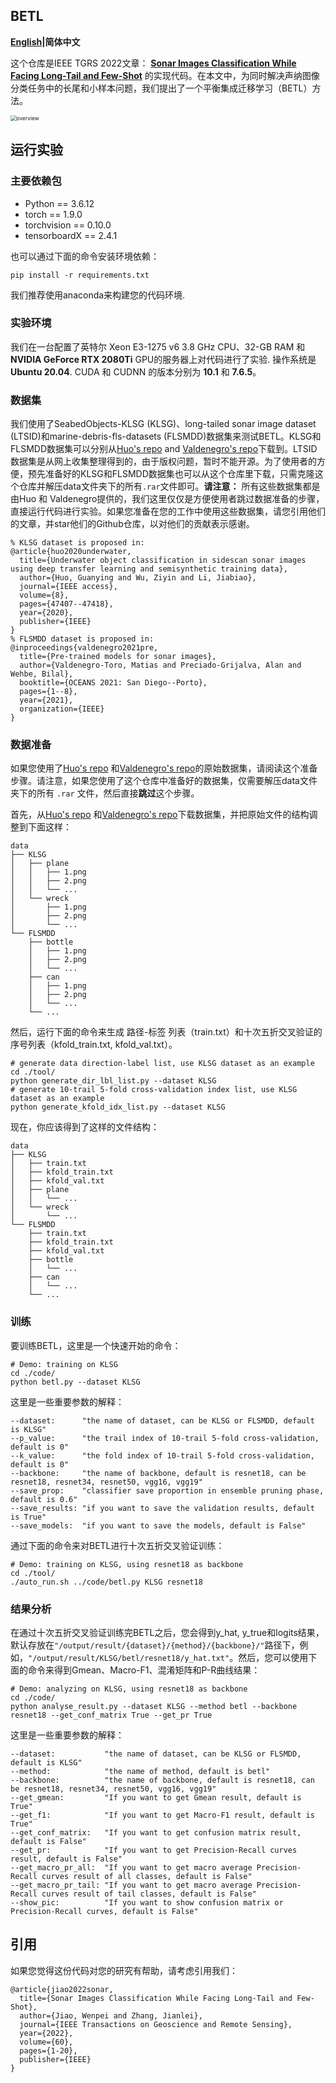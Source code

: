 ## BETL

**[English](https://github.com/Jorwnpay/TGRS_BETL/blob/main/README.md)|简体中文**

这个仓库是IEEE TGRS 2022文章： [**Sonar Images Classification While Facing Long-Tail and Few-Shot**](https://ieeexplore.ieee.org/document/9910166) 的实现代码。在本文中，为同时解决声纳图像分类任务中的长尾和小样本问题，我们提出了一个平衡集成迁移学习（BETL）方法。

<img src=".\img\overview.png" alt="overview" style="zoom:60%;" />

## 运行实验

### 主要依赖包

* Python == 3.6.12
* torch == 1.9.0
* torchvision == 0.10.0
* tensorboardX == 2.4.1

也可以通过下面的命令安装环境依赖：

```shell
pip install -r requirements.txt
```

我们推荐使用anaconda来构建您的代码环境.

### 实验环境

我们在一台配置了英特尔 Xeon E3-1275 v6 3.8 GHz CPU、32-GB RAM 和 **NVIDIA GeForce RTX 2080Ti** GPU的服务器上对代码进行了实验. 操作系统是 **Ubuntu 20.04**. CUDA 和 CUDNN 的版本分别为 **10.1** 和 **7.6.5**。

### 数据集

我们使用了SeabedObjects-KLSG (KLSG)、long-tailed sonar image dataset (LTSID)和marine-debris-fls-datasets (FLSMDD)数据集来测试BETL。KLSG和FLSMDD数据集可以分别从[Huo's repo](https://github.com/huoguanying/SeabedObjects-Ship-and-Airplane-dataset) and [Valdenegro's repo](https://github.com/mvaldenegro/marine-debris-fls-datasets/releases/tag/watertank-v1.0)下载到。LTSID数据集是从网上收集整理得到的，由于版权问题，暂时不能开源。为了使用者的方便，预先准备好的KLSG和FLSMDD数据集也可以从这个仓库里下载，只需克隆这个仓库并解压data文件夹下的所有`.rar`文件即可。**请注意：** 所有这些数据集都是由Huo 和 Valdenegro提供的，我们这里仅仅是方便使用者跳过数据准备的步骤，直接运行代码进行实验。如果您准备在您的工作中使用这些数据集，请您引用他们的文章，并star他们的Github仓库，以对他们的贡献表示感谢。

```
% KLSG dataset is proposed in:
@article{huo2020underwater,
  title={Underwater object classification in sidescan sonar images using deep transfer learning and semisynthetic training data},
  author={Huo, Guanying and Wu, Ziyin and Li, Jiabiao},
  journal={IEEE access},
  volume={8},
  pages={47407--47418},
  year={2020},
  publisher={IEEE}
}
% FLSMDD dataset is proposed in:
@inproceedings{valdenegro2021pre,
  title={Pre-trained models for sonar images},
  author={Valdenegro-Toro, Matias and Preciado-Grijalva, Alan and Wehbe, Bilal},
  booktitle={OCEANS 2021: San Diego--Porto},
  pages={1--8},
  year={2021},
  organization={IEEE}
}
```

### 数据准备

如果您使用了[Huo's repo](https://github.com/huoguanying/SeabedObjects-Ship-and-Airplane-dataset) 和[Valdenegro's repo](https://github.com/mvaldenegro/marine-debris-fls-datasets/releases/tag/watertank-v1.0)的原始数据集，请阅读这个准备步骤。请注意，如果您使用了这个仓库中准备好的数据集，仅需要解压data文件夹下的所有 `.rar` 文件，然后直接**跳过**这个步骤。

首先，从[Huo's repo](https://github.com/huoguanying/SeabedObjects-Ship-and-Airplane-dataset) 和[Valdenegro's repo](https://github.com/mvaldenegro/marine-debris-fls-datasets/releases/tag/watertank-v1.0)下载数据集，并把原始文件的结构调整到下面这样：

```
data
├── KLSG
│   ├── plane
│   │   ├── 1.png
│   │   ├── 2.png
│   │   └── ...
│   └── wreck
│       ├── 1.png
│       ├── 2.png
│       └── ...
└── FLSMDD
    ├── bottle
    │   ├── 1.png
    │   ├── 2.png
    │   └── ...
    ├── can
    │   ├── 1.png
    │   ├── 2.png
    │   └── ...
    └── ...
```

然后，运行下面的命令来生成 路径-标签 列表（train.txt）和十次五折交叉验证的序号列表（kfold_train.txt, kfold_val.txt）。

```shell
# generate data direction-label list, use KLSG dataset as an example 
cd ./tool/
python generate_dir_lbl_list.py --dataset KLSG
# generate 10-trail 5-fold cross-validation index list, use KLSG dataset as an example 
python generate_kfold_idx_list.py --dataset KLSG
```

现在，你应该得到了这样的文件结构：

```
data
├── KLSG
│   ├── train.txt
│   ├── kfold_train.txt
│   ├── kfold_val.txt
│   ├── plane
│   │   └── ...
│   └── wreck
│       └── ...
└── FLSMDD
    ├── train.txt
    ├── kfold_train.txt
    ├── kfold_val.txt
    ├── bottle
    │   └── ...
    ├── can
    │   └── ...
    └── ...
```

### 训练

要训练BETL，这里是一个快速开始的命令：

```shell
# Demo: training on KLSG
cd ./code/
python betl.py --dataset KLSG
```

这里是一些重要参数的解释：

```
--dataset:      "the name of dataset, can be KLSG or FLSMDD, default is KLSG"
--p_value:      "the trail index of 10-trail 5-fold cross-validation, default is 0"
--k_value:      "the fold index of 10-trail 5-fold cross-validation, default is 0"
--backbone:     "the name of backbone, default is resnet18, can be resnet18, resnet34, resnet50, vgg16, vgg19"
--save_prop:    "classifier save proportion in ensemble pruning phase, default is 0.6"
--save_results: "if you want to save the validation results, default is True"
--save_models:  "if you want to save the models, default is False"
```

通过下面的命令来对BETL进行十次五折交叉验证训练：

```shell
# Demo: training on KLSG, using resnet18 as backbone
cd ./tool/
./auto_run.sh ../code/betl.py KLSG resnet18
```

### 结果分析

在通过十次五折交叉验证训练完BETL之后，您会得到y_hat, y_true和logits结果，默认存放在`"/output/result/{dataset}/{method}/{backbone}/"`路径下，例如，`"/output/result/KLSG/betl/resnet18/y_hat.txt"`。然后，您可以使用下面的命令来得到Gmean、Macro-F1、混淆矩阵和P-R曲线结果：

```shell
# Demo: analyzing on KLSG, using resnet18 as backbone
cd ./code/
python analyse_result.py --dataset KLSG --method betl --backbone resnet18 --get_conf_matrix True --get_pr True
```

这里是一些重要参数的解释：

```
--dataset:           "the name of dataset, can be KLSG or FLSMDD, default is KLSG"
--method:            "the name of method, default is betl"
--backbone:          "the name of backbone, default is resnet18, can be resnet18, resnet34, resnet50, vgg16, vgg19"
--get_gmean:         "If you want to get Gmean result, default is True"
--get_f1:            "If you want to get Macro-F1 result, default is True"
--get_conf_matrix:   "If you want to get confusion matrix result, default is False"
--get_pr:            "If you want to get Precision-Recall curves result, default is False"
--get_macro_pr_all:  "If you want to get macro average Precision-Recall curves result of all classes, default is False"
--get_macro_pr_tail: "If you want to get macro average Precision-Recall curves result of tail classes, default is False"
--show_pic:          "If you want to show confusion matrix or Precision-Recall curves, default is False"
```

##  引用

如果您觉得这份代码对您的研究有帮助，请考虑引用我们：

```
@article{jiao2022sonar,
  title={Sonar Images Classification While Facing Long-Tail and Few-Shot},
  author={Jiao, Wenpei and Zhang, Jianlei},
  journal={IEEE Transactions on Geoscience and Remote Sensing},
  year={2022},
  volume={60},
  pages={1-20},
  publisher={IEEE}
}
```

